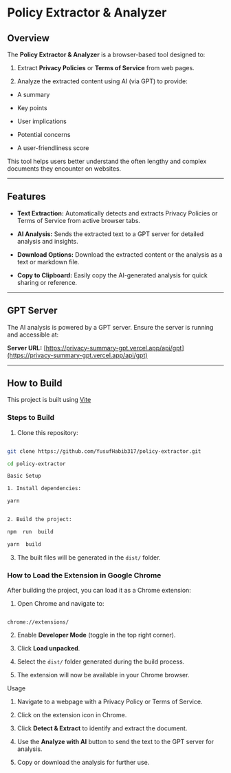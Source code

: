 
# Policy Extractor & Analyzer

  

## Overview

  

The **Policy Extractor & Analyzer** is a browser-based tool designed to:

1. Extract **Privacy Policies** or **Terms of Service** from web pages.

2. Analyze the extracted content using AI (via GPT) to provide:

- A summary

- Key points

- User implications

- Potential concerns

- A user-friendliness score

  

This tool helps users better understand the often lengthy and complex documents they encounter on websites.

  

---

  

## Features

  

-  **Text Extraction:** Automatically detects and extracts Privacy Policies or Terms of Service from active browser tabs.

-  **AI Analysis:** Sends the extracted text to a GPT server for detailed analysis and insights.

-  **Download Options:** Download the extracted content or the analysis as a text or markdown file.

-  **Copy to Clipboard:** Easily copy the AI-generated analysis for quick sharing or reference.

  

---

  

## GPT Server

  

The AI analysis is powered by a GPT server. Ensure the server is running and accessible at:

  

**Server URL:** [https://privacy-summary-gpt.vercel.app/api/gpt](https://privacy-summary-gpt.vercel.app/api/gpt)

  

---

  

## How to Build

  

This project is built using [Vite](https://vitejs.dev/) 
  

### Steps to Build

  

1. Clone this repository:

```bash

git clone https://github.com/YusufHabib317/policy-extractor.git

cd policy-extractor

Basic Setup

1. Install dependencies:

yarn


2. Build the project:

npm  run  build

yarn  build

```

3. The built files will be generated in the `dist/` folder.

### How to Load the Extension in Google Chrome

After building the project, you can load it as a Chrome extension:

1. Open Chrome and navigate to:

```

chrome://extensions/

```

2. Enable **Developer Mode** (toggle in the top right corner).

3. Click **Load unpacked**.

4. Select the `dist/` folder generated during the build process.

5. The extension will now be available in your Chrome browser.

Usage

1. Navigate to a webpage with a Privacy Policy or Terms of Service.

2. Click on the extension icon in Chrome.

3. Click **Detect & Extract** to identify and extract the document.

4. Use the **Analyze with AI** button to send the text to the GPT server for analysis.

5. Copy or download the analysis for further use.